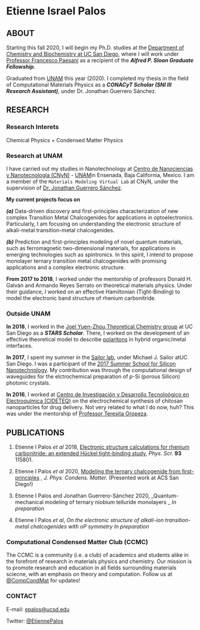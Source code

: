 # Etienne Israel Palos

## ABOUT 

Starting this fall 2020, I will begin my Ph.D. studies at the [Department of Chemistry and Biochemistry at UC San Diego](https://chemistry.ucsd.edu/), where I will work under [Professor Francesco Paesani](http://paesanigroup.ucsd.edu/index.html) as a recipient of the ***Alfred P. Sloan Graduate Fellowship.*** 

Graduated from [UNAM](https://www.unam.mx/) this year (2020). I completed my thesis in the field of Computational Materials Physics as a ***CONACyT Scholar (SNI III Research Assistant)***, under Dr. Jonathan Guerrero Sánchez.

## RESEARCH
### Research Interets
Chemical Physics + Condensed Matter Physics 

### Research at UNAM

I have carried out my studies in Nanotechnology at [Centro de Nanociencias y Nanotecnología (CNyN)](https://www.cnyn.unam.mx/) - [UNAM](https://www.unam.mx/)in Ensenada, Baja California, Mexico. I am a member of the `Materials Modeling Virtual Lab` at CNyN, under the supervision of [Dr. Jonathan Guerrero Sánchez](https://scholar.google.com.mx/citations?user=XOBMvEIAAAAJ&hl=en&oi=ao). 

**My current projects focus on**

***(a)*** Data-driven discovery and first-principles characterization of new complex Transition Metal Chalcogenides for applications in optoelectronics. Particularly, I am focusing on understanding the electronic structure of alkali-metal transition-metal chalcogenides.

***(b)*** Prediction and first-principles modeling of novel quantum materials, such as ferromagnetic two-dimensional materials, for applications in emerging technologies such as spintronics. In this spirit, I intend to propose monolayer ternary transition metal chalcogenides with promising applications and a complex electronic structure.

**From 2017 to 2018**, I worked under the mentorship of professors Donald H. Galván and  Armando Reyes Serrato  on theoretical materials physics. Under their guidance, I worked on an effective Hamiltonian (Tight-Binding) to model the electronic band structure of rhenium carbonitride.    

### Outside UNAM 
**In 2018**, I worked in the [Joel Yuen-Zhou Theoretical Chemistry group](http://yuenzhougroup.ucsd.edu/) at UC San Diego as a ***STARS Scholar***. There, I worked on the development of an effective theoretical model to describe [polaritons](https://www.nature.com/subjects/polaritons) in hybrid organic/metal interfaces.

**In 2017**, I spent my summer in the [Sailor lab](http://sailorgroup.ucsd.edu/), under Michael J. Sailor atUC San Diego. I was a participant of the [2017 Summer School for Silicon Nanotechnology](http://sailorgroup.ucsd.edu/courses/SummerSchool/2017_participants.html). My contribution was through the computational design of waveguides for the elctrochemical preparation of *p*-Si (porous Silicon) photonic crystals. 

**In 2016**, I worked at [Centro de Investigación y Desarrollo Tecnoloógico en Electroquímica (CIDETEQ)](https://www.cideteq.mx/) on the electrochemical synthesis of chitosan nanoparticles for drug delivery. Not very related to what I do now, huh? This was under the mentorship of [Professor Teresita Oropeza](https://scholar.google.com.mx/citations?user=8bi7nYIAAAAJ&hl=en&oi=ao). 

## PUBLICATIONS 
1. Etienne I Palos _et al_ 2018, [Electronic structure calculations for rhenium carbonitride: an extended Hückel tight-binding study](https://doi.org/10.1088/1402-4896/aae14c), _Phys. Scr._ **93** 115801.

2. Etienne I Palos _et al_ 2020, [Modeling the ternary chalcogenide from first-principles](https://doi.org/10.1088/1361-648X/abaf91) , _J. Phys: Condens. Matter._ (Presented work at ACS San Diego!)

3. Etienne I Palos and Jonathan Guerrero-Sánchez 2020, _Quantum-mechanical modeling of ternary niobium telluride monolayers _ *In preparation* 


4. Etienne I Palos _et al_, _On the electronic structure of alkali-ion transition-metal chalcogenides with oP symmetry_ *In preparation* 

### Computational Condensed Matter Club (CCMC) 
The CCMC is a community (i.e. a club) of academics and students alike in the forefront of research in materials physics and chemistry. Our mission is to promote research and education in all fields surrounding materials sciecne, with an emphasis on theory and computation. Follow us at [@CompCondMat](https://twitter.com/CompCondMat) for updates!

### CONTACT 
E-mail: epalos@ucsd.edu

Twitter: [@EtiennePalos](https://twitter.com/EtiennePalos)

